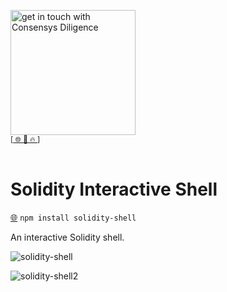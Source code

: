 [<img width="200" alt="get in touch with Consensys Diligence" src="https://user-images.githubusercontent.com/2865694/56826101-91dcf380-685b-11e9-937c-af49c2510aa0.png">](https://diligence.consensys.net)<br/>
<sup>
[[  🌐  ](https://diligence.consensys.net)  [  📩  ](https://github.com/ConsenSys/vscode-solidity-doppelganger/blob/master/mailto:diligence@consensys.net)  [  🔥  ](https://consensys.github.io/diligence/)]
</sup><br/><br/>


# Solidity Interactive Shell

[🌐](https://www.npmjs.com/package/solidity-shell) `npm install solidity-shell` 

An interactive Solidity shell.

![solidity-shell](https://user-images.githubusercontent.com/2865694/131328119-e363f20a-f627-43fc-8801-8d6613ad740f.gif)

![solidity-shell2](https://user-images.githubusercontent.com/2865694/131328490-e211e89b-ac59-4729-972b-3e3b19b75cfc.gif)
